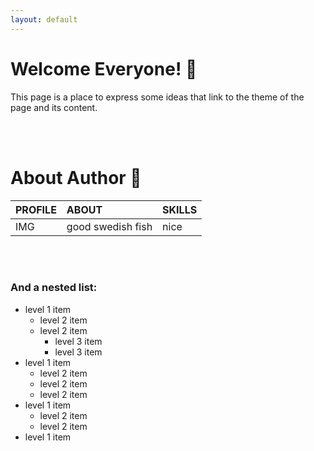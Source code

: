 ```yaml
---
layout: default
---
```



# Welcome Everyone! 🐙

This page is a place to express some ideas that link to the theme of the page and its content.

<br />
<br />


# About Author 👀

| PROFILE        | ABOUT          | SKILLS |
|:-------------|:------------------|:------|
| IMG           | good swedish fish | nice  |

<br />
<br />


### And a nested list:

- level 1 item
  - level 2 item
  - level 2 item
    - level 3 item
    - level 3 item
- level 1 item
  - level 2 item
  - level 2 item
  - level 2 item
- level 1 item
  - level 2 item
  - level 2 item
- level 1 item
